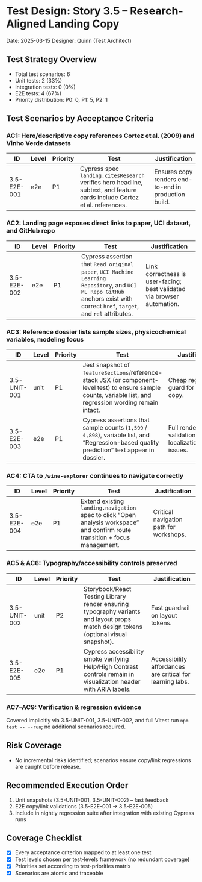 # Test Design: Story 3.5 – Research-Aligned Landing Copy

Date: 2025-03-15
Designer: Quinn (Test Architect)

## Test Strategy Overview

- Total test scenarios: 6
- Unit tests: 2 (33%)
- Integration tests: 0 (0%)
- E2E tests: 4 (67%)
- Priority distribution: P0: 0, P1: 5, P2: 1

## Test Scenarios by Acceptance Criteria

### AC1: Hero/descriptive copy references Cortez et al. (2009) and Vinho Verde datasets

| ID          | Level | Priority | Test                                                                                                                      | Justification                                        |
| ----------- | ----- | -------- | ------------------------------------------------------------------------------------------------------------------------- | ---------------------------------------------------- |
| 3.5-E2E-001 | e2e   | P1       | Cypress spec `landing.citesResearch` verifies hero headline, subtext, and feature cards include Cortez et al. references. | Ensures copy renders end-to-end in production build. |

### AC2: Landing page exposes direct links to paper, UCI dataset, and GitHub repo

| ID          | Level | Priority | Test                                                                                                                                                                         | Justification                                                           |
| ----------- | ----- | -------- | ---------------------------------------------------------------------------------------------------------------------------------------------------------------------------- | ----------------------------------------------------------------------- |
| 3.5-E2E-002 | e2e   | P1       | Cypress assertion that `Read original paper`, `UCI Machine Learning Repository`, and `UCI ML Repo GitHub` anchors exist with correct `href`, `target`, and `rel` attributes. | Link correctness is user-facing; best validated via browser automation. |

### AC3: Reference dossier lists sample sizes, physicochemical variables, modeling focus

| ID           | Level | Priority | Test                                                                                                                                                           | Justification                                               |
| ------------ | ----- | -------- | -------------------------------------------------------------------------------------------------------------------------------------------------------------- | ----------------------------------------------------------- |
| 3.5-UNIT-001 | unit  | P1       | Jest snapshot of `featureSections`/reference-stack JSX (or component-level test) to ensure sample counts, variable list, and regression wording remain intact. | Cheap regression guard for static copy.                     |
| 3.5-E2E-003  | e2e   | P1       | Cypress assertions that sample counts (`1,599` / `4,898`), variable list, and “Regression-based quality prediction” text appear in dossier.                    | Full render validation to catch localization/markup issues. |

### AC4: CTA to `/wine-explorer` continues to navigate correctly

| ID          | Level | Priority | Test                                                                                                                          | Justification                           |
| ----------- | ----- | -------- | ----------------------------------------------------------------------------------------------------------------------------- | --------------------------------------- |
| 3.5-E2E-004 | e2e   | P1       | Extend existing `landing.navigation` spec to click “Open analysis workspace” and confirm route transition + focus management. | Critical navigation path for workshops. |

### AC5 & AC6: Typography/accessibility controls preserved

| ID           | Level | Priority | Test                                                                                                                                 | Justification                                             |
| ------------ | ----- | -------- | ------------------------------------------------------------------------------------------------------------------------------------ | --------------------------------------------------------- |
| 3.5-UNIT-002 | unit  | P2       | Storybook/React Testing Library render ensuring typography variants and layout props match design tokens (optional visual snapshot). | Fast guardrail on layout tokens.                          |
| 3.5-E2E-005  | e2e   | P1       | Cypress accessibility smoke verifying Help/High Contrast controls remain in visualization header with ARIA labels.                   | Accessibility affordances are critical for learning labs. |

### AC7–AC9: Verification & regression evidence

Covered implicitly via 3.5-UNIT-001, 3.5-UNIT-002, and full Vitest run `npm test -- --run`; no additional scenarios required.

## Risk Coverage

- No incremental risks identified; scenarios ensure copy/link regressions are caught before release.

## Recommended Execution Order

1. Unit snapshots (3.5-UNIT-001, 3.5-UNIT-002) – fast feedback
2. E2E copy/link validations (3.5-E2E-001 → 3.5-E2E-005)
3. Include in nightly regression suite after integration with existing Cypress runs

## Coverage Checklist

- [x] Every acceptance criterion mapped to at least one test
- [x] Test levels chosen per test-levels framework (no redundant coverage)
- [x] Priorities set according to test-priorities matrix
- [x] Scenarios are atomic and traceable
